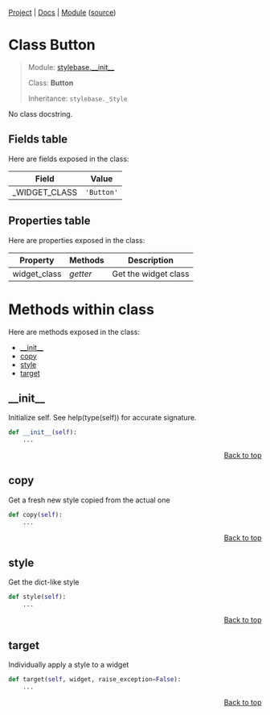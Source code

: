 [Project](/README.md) | [Docs](/docs/README.md) | [Module](/docs/modules/stylebase/__init__/README.md) ([source](/stylebase/__init__.py))

# Class Button
> Module: [stylebase.\_\_init\_\_](/docs/modules/stylebase/__init__/README.md)
>
> Class: **Button**
>
> Inheritance: `stylebase._Style`

No class docstring.

## Fields table
Here are fields exposed in the class:

| Field | Value |
| --- | --- |
| \_WIDGET\_CLASS | `'Button'` |

## Properties table
Here are properties exposed in the class:

| Property | Methods | Description |
| --- | --- | --- |
| widget\_class | _getter_ | Get the widget class |

# Methods within class
Here are methods exposed in the class:
- [\_\_init\_\_](#__init__)
- [copy](#copy)
- [style](#style)
- [target](#target)

## \_\_init\_\_
Initialize self.  See help(type(self)) for accurate signature.

```python
def __init__(self):
    ...
```

<p align="right"><a href="#class-button">Back to top</a></p>

## copy
Get a fresh new style copied from the actual one

```python
def copy(self):
    ...
```

<p align="right"><a href="#class-button">Back to top</a></p>

## style
Get the dict-like style

```python
def style(self):
    ...
```

<p align="right"><a href="#class-button">Back to top</a></p>

## target
Individually apply a style to a widget

```python
def target(self, widget, raise_exception=False):
    ...
```

<p align="right"><a href="#class-button">Back to top</a></p>
